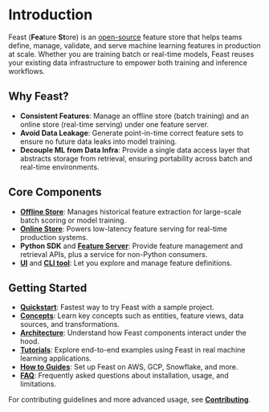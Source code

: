 # Introduction

Feast (**Fea**ture **St**ore) is an [open-source](https://github.com/feast-dev/feast) feature store that helps teams define, manage, validate, and serve machine learning features in production at scale. Whether you are training batch or real-time models, Feast reuses your existing data infrastructure to empower both training and inference workflows.

## Why Feast?
- **Consistent Features**: Manage an offline store (batch training) and an online store (real-time serving) under one feature server.
- **Avoid Data Leakage**: Generate point-in-time correct feature sets to ensure no future data leaks into model training.
- **Decouple ML from Data Infra**: Provide a single data access layer that abstracts storage from retrieval, ensuring portability across batch and real-time environments.

## Core Components
- **[Offline Store](getting-started/components/offline-store.md)**: Manages historical feature extraction for large-scale batch scoring or model training.
- **[Online Store](getting-started/components/online-store.md)**: Powers low-latency feature serving for real-time production systems.
- **Python SDK** and **[Feature Server](reference/feature-servers/README.md)**: Provide feature management and retrieval APIs, plus a service for non-Python consumers.
- **[UI](reference/alpha-web-ui.md)** and **[CLI tool](reference/feast-cli-commands.md)**: Let you explore and manage feature definitions.

## Getting Started
- **[Quickstart](getting-started/quickstart.md)**: Fastest way to try Feast with a sample project.
- **[Concepts](getting-started/concepts/)**: Learn key concepts such as entities, feature views, data sources, and transformations.
- **[Architecture](getting-started/architecture/)**: Understand how Feast components interact under the hood.
- **[Tutorials](tutorials/tutorials-overview/)**: Explore end-to-end examples using Feast in real machine learning applications.
- **[How to Guides](how-to-guides/feast-snowflake-gcp-aws/)**: Set up Feast on AWS, GCP, Snowflake, and more.
- **[FAQ](faq.md)**: Frequently asked questions about installation, usage, and limitations.

For contributing guidelines and more advanced usage, see **[Contributing](project/contributing.md)**.